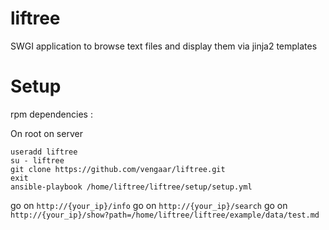 # liftree
SWGI application to browse text files and display them via jinja2 templates

# Setup

rpm dependencies :

On root on server

~~~~
useradd liftree
su - liftree
git clone https://github.com/vengaar/liftree.git
exit
ansible-playbook /home/liftree/liftree/setup/setup.yml
~~~~

go on `http://{your_ip}/info`
go on `http://{your_ip}/search`
go on `http://{your_ip}/show?path=/home/liftree/liftree/example/data/test.md`
